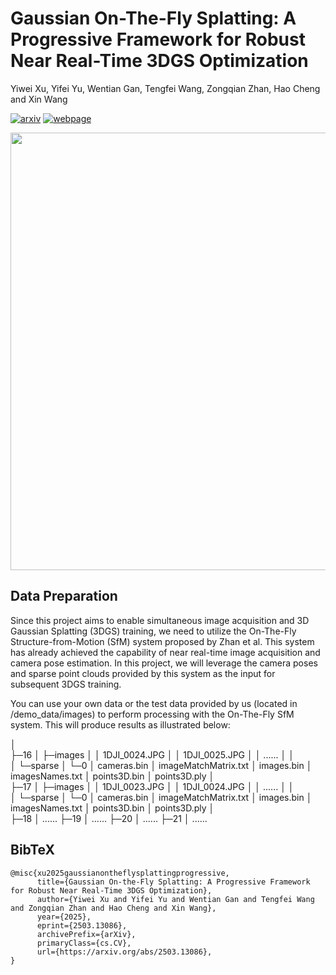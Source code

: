# Gaussian On-The-Fly Splatting: A Progressive Framework for Robust Near Real-Time 3DGS Optimization
Yiwei Xu, Yifei Yu, Wentian Gan, Tengfei Wang, Zongqian Zhan, Hao Cheng and Xin Wang

[![arxiv](https://img.shields.io/badge/arxiv-2406.15643-red)](https://arxiv.org/abs/2503.13086)
[![webpage](https://img.shields.io/badge/webpage-green)](https://xywjohn.github.io/GS_On-the-Fly.github.io/)

<p align="center">
    <img src="Final_Demo.mp4" width="700px"/>
</p>

## Data Preparation
Since this project aims to enable simultaneous image acquisition and 3D Gaussian Splatting (3DGS) training, we need to utilize the On-The-Fly Structure-from-Motion (SfM) system proposed by Zhan et al. This system has already achieved the capability of near real-time image acquisition and camera pose estimation. In this project, we will leverage the camera poses and sparse point clouds provided by this system as the input for subsequent 3DGS training.

You can use your own data or the test data provided by us (located in /demo_data/images) to perform processing with the On-The-Fly SfM system. This will produce results as illustrated below:

│  
├─16
│  ├─images
│  │      1DJI_0024.JPG
│  │      1DJI_0025.JPG
│  │      ......
│  │      
│  └─sparse
│      └─0
│              cameras.bin
│              imageMatchMatrix.txt
│              images.bin
│              imagesNames.txt
│              points3D.bin
│              points3D.ply
│              
├─17
│  ├─images
│  │      1DJI_0023.JPG
│  │      1DJI_0024.JPG
│  │      ......
│  │      
│  └─sparse
│      └─0
│              cameras.bin
│              imageMatchMatrix.txt
│              images.bin
│              imagesNames.txt
│              points3D.bin
│              points3D.ply
│              
├─18
│  ......
├─19
│  ......
├─20
│  ......
├─21
│  ......

## BibTeX
```
@misc{xu2025gaussianontheflysplattingprogressive,
      title={Gaussian On-the-Fly Splatting: A Progressive Framework for Robust Near Real-Time 3DGS Optimization}, 
      author={Yiwei Xu and Yifei Yu and Wentian Gan and Tengfei Wang and Zongqian Zhan and Hao Cheng and Xin Wang},
      year={2025},
      eprint={2503.13086},
      archivePrefix={arXiv},
      primaryClass={cs.CV},
      url={https://arxiv.org/abs/2503.13086}, 
}
```